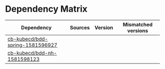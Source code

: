 # Dependency Matrix

Dependency | Sources | Version | Mismatched versions
---------- | ------- | ------- | -------------------
[cb-kubecd/bdd-spring-1581596927](https://github.com/cb-kubecd/bdd-spring-1581596927.git) |  | []() | 
[cb-kubecd/bdd-nh-1581598123](https://github.com/cb-kubecd/bdd-nh-1581598123.git) |  | []() | 
